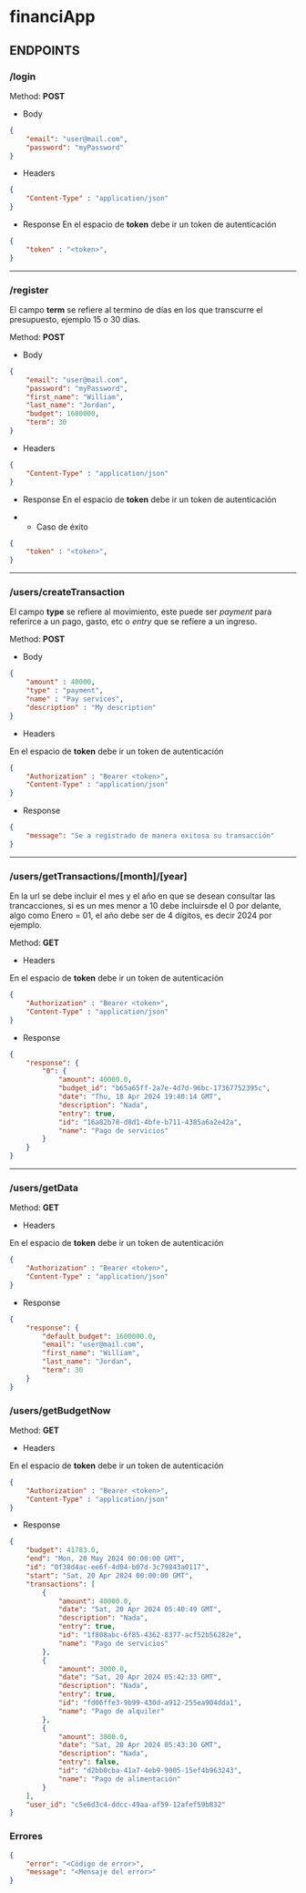 # financiApp

## ENDPOINTS

### /login

Method: **POST**

- Body
```json
{
    "email": "user@mail.com",
    "password": "myPassword"
}
```

- Headers

```json
{   
    "Content-Type" : "application/json"
}
```

- Response
En el espacio de **token** debe ir un token de autenticación

```json
{   
    "token" : "<token>",
}
```

<hr>

### /register

El campo **term** se refiere al termino de días en los que transcurre el presupuesto, ejemplo 15 o 30 días.

Method: **POST**

- Body
```json
{
    "email": "user@mail.com",
    "password": "myPassword",
    "first_name": "William",
    "last_name": "Jordan",
    "budget": 1600000,
    "term": 30
}
```

- Headers

```json
{   
    "Content-Type" : "application/json"
}
```

- Response
En el espacio de **token** debe ir un token de autenticación

- - Caso de éxito
```json
{   
    "token" : "<token>",
}
```

<hr>

### /users/createTransaction

El campo **type** se refiere al movimiento, este puede ser *payment* para referirce a un pago, gasto, etc o *entry* que se refiere a un ingreso.

Method: **POST**

- Body
```json
{
    "amount" : 40000,
    "type" : "payment",
    "name" : "Pay services",
    "description" : "My description"
}
```


- Headers

En el espacio de **token** debe ir un token de autenticación

```json
{   
    "Authorization" : "Bearer <token>",
    "Content-Type" : "application/json"
}
```

- Response 

```json
{
    "message": "Se a registrado de manera exitosa su transacción"
}

```

<hr>

### /users/getTransactions/[month]/[year]

En la url se debe incluir el mes y el año en que se desean consultar las trancacciones, si es un mes menor a 10 debe incluirsde el 0 por delante, algo como Enero = 01, el año debe ser de 4 dígitos, es decir 2024 por ejemplo.

Method: **GET**


- Headers

En el espacio de **token** debe ir un token de autenticación

```json
{   
    "Authorization" : "Bearer <token>",
    "Content-Type" : "application/json"
}
```

- Response

```json
{
    "response": {
        "0": {
            "amount": 40000.0,
            "budget_id": "b65a65ff-2a7e-4d7d-96bc-17367752395c",
            "date": "Thu, 18 Apr 2024 19:40:14 GMT",
            "description": "Nada",
            "entry": true,
            "id": "16a82b78-d8d1-4bfe-b711-4385a6a2e42a",
            "name": "Pago de servicios"
        }
    }
}
```

<hr>

### /users/getData

Method: **GET**


- Headers

En el espacio de **token** debe ir un token de autenticación

```json
{   
    "Authorization" : "Bearer <token>",
    "Content-Type" : "application/json"
}
```
- Response

```json
{
    "response": {
        "default_budget": 1600000.0,
        "email": "user@mail.com",
        "first_name": "William",
        "last_name": "Jordan",
        "term": 30
    }
}
```

### /users/getBudgetNow

Method: **GET**


- Headers

En el espacio de **token** debe ir un token de autenticación

```json
{   
    "Authorization" : "Bearer <token>",
    "Content-Type" : "application/json"
}
```
- Response

```json
{
    "budget": 41783.0,
    "end": "Mon, 20 May 2024 00:00:00 GMT",
    "id": "0f38d4ac-ee6f-4d04-b07d-3c79843a0117",
    "start": "Sat, 20 Apr 2024 00:00:00 GMT",
    "transactions": [
        {
            "amount": 40000.0,
            "date": "Sat, 20 Apr 2024 05:40:49 GMT",
            "description": "Nada",
            "entry": true,
            "id": "1f808abc-6f85-4362-8377-acf52b56282e",
            "name": "Pago de servicios"
        },
        {
            "amount": 3000.0,
            "date": "Sat, 20 Apr 2024 05:42:33 GMT",
            "description": "Nada",
            "entry": true,
            "id": "fd06ffe3-9b99-430d-a912-255ea904dda1",
            "name": "Pago de alquiler"
        },
        {
            "amount": 3000.0,
            "date": "Sat, 20 Apr 2024 05:43:30 GMT",
            "description": "Nada",
            "entry": false,
            "id": "d2bb0cba-41a7-4eb9-9005-15ef4b963243",
            "name": "Pago de alimentación"
        }
    ],
    "user_id": "c5e6d3c4-ddcc-49aa-af59-12afef59b832"
}
```


### Errores

```json
{
    "error": "<Código de error>",
    "message": "<Mensaje del error>"
}
```